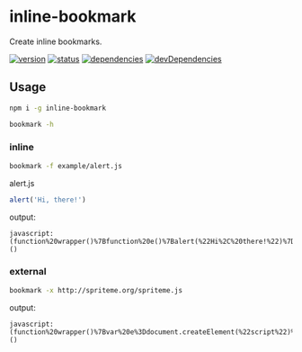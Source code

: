 # inline-bookmark
Create inline bookmarks.

[![version](https://img.shields.io/npm/v/inline-bookmark.svg)](https://www.npmjs.org/package/inline-bookmark)
[![status](https://travis-ci.org/zoubin/inline-bookmark.svg?branch=master)](https://travis-ci.org/zoubin/inline-bookmark)
[![dependencies](https://david-dm.org/zoubin/inline-bookmark.svg)](https://david-dm.org/zoubin/inline-bookmark)
[![devDependencies](https://david-dm.org/zoubin/inline-bookmark/dev-status.svg)](https://david-dm.org/zoubin/inline-bookmark#info=devDependencies)

## Usage

```bash
npm i -g inline-bookmark

bookmark -h

```

### inline

```bash
bookmark -f example/alert.js

```

alert.js

```javascript
alert('Hi, there!')

```

output:

```
javascript:(function%20wrapper()%7Bfunction%20e()%7Balert(%22Hi%2C%20there!%22)%7Dvar%20t%3Ddocument.createElement(%22script%22)%3Bt.innerText%3D%22!%22%2Be.toString()%2B%22()%22%2Cdocument.head.appendChild(t)%7D)()

```

### external

```bash
bookmark -x http://spriteme.org/spriteme.js

```

output:

```
javascript:(function%20wrapper()%7Bvar%20e%3Ddocument.createElement(%22script%22)%3Be.type%3D%22text%2Fjavascript%22%2Ce.src%3D%22http%3A%2F%2Fspriteme.org%2Fspriteme.js%22%2Cdocument.head.appendChild(e)%7D)()

```


